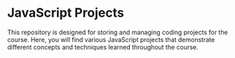 # JavaScript Projects

This repository is designed for storing and managing coding projects for the course. Here, you will find various JavaScript projects that demonstrate different concepts and techniques learned throughout the course.
